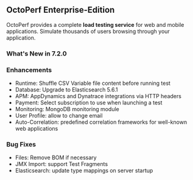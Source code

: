 ## OctoPerf Enterprise-Edition

OctoPerf provides a complete **load testing service** for web and mobile applications. Simulate thousands of users browsing through your application.

### What's New in 7.2.0

### Enhancements

- Runtime: Shuffle CSV Variable file content before running test
- Database: Upgrade to Elasticsearch 5.6.1
- APM: AppDynamics and Dynatrace integrations via HTTP headers
- Payment: Select subscription to use when launching a test
- Monitoring: MongoDB monitoring module
- User Profile: allow to change email
- Auto-Correlation: predefined correlation frameworks for well-known web applications

### Bug Fixes

- Files: Remove BOM if necessary
- JMX Import: support Test Fragments
- Elasticsearch: update type mappings on server startup
